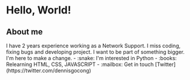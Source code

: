 <h1>Hello, World!</h1>

<h2>About me</h2>
I have 2 years experience working as a Network Support. I miss coding, fixing bugs and developing project. I want to be part of something bigger. I'm here to make a change.
- :snake: I'm interested in Python
- :books: Relearning HTML, CSS, JAVASCRIPT
- :mailbox: Get in touch [Twitter](https://twitter.com/dennisgocong)
